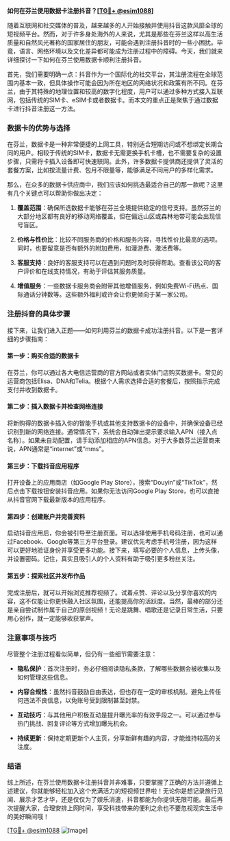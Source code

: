 **如何在芬兰使用数据卡注册抖音？[[TG💪+ @esim1088](https://t.me/s/esim1088)]**

随着互联网和社交媒体的普及，越来越多的人开始接触并使用抖音这款风靡全球的短视频平台。然而，对于许多身处海外的人来说，尤其是那些在芬兰这样以高生活质量和自然风光著称的国家居住的朋友，可能会遇到注册抖音时的一些小困扰。毕竟，语言、网络环境以及文化差异都可能成为注册过程中的障碍。今天，我们就来详细探讨一下如何在芬兰使用数据卡顺利注册抖音。

首先，我们需要明确一点：抖音作为一个国际化的社交平台，其注册流程在全球范围内基本一致，但具体操作可能会因为所在地区的网络状况和政策有所不同。在芬兰，由于其特殊的地理位置和较高的数字化程度，用户可以通过多种方式接入互联网，包括传统的SIM卡、eSIM卡或者数据卡。而本文的重点正是聚焦于通过数据卡进行抖音注册这一方法。

### 数据卡的优势与选择

在芬兰，数据卡是一种非常便捷的上网工具，特别适合短期访问或不想绑定长期合同的用户。相较于传统的SIM卡，数据卡无需更换手机卡槽，也不需要复杂的设置步骤，只需将卡插入设备即可快速联网。此外，许多数据卡提供商还提供了灵活的套餐方案，比如按流量计费、包月不限量等，能够满足不同用户的多样化需求。

那么，在众多的数据卡供应商中，我们应该如何挑选最适合自己的那一款呢？这里有几个关键点可以帮助你做出决定：

1. **覆盖范围**：确保所选数据卡能够在芬兰全境提供稳定的信号支持。虽然芬兰的大部分地区都有良好的移动网络覆盖，但在偏远山区或森林地带可能会出现信号盲区。
   
2. **价格与性价比**：比较不同服务商的价格和服务内容，寻找性价比最高的选项。同时，也要留意是否有额外的附加费用，如漫游费、激活费等。

3. **客服支持**：良好的客服支持可以在遇到问题时及时获得帮助。查看该公司的客户评价和在线支持情况，有助于评估其服务质量。

4. **增值服务**：一些数据卡服务商会附带其他增值服务，例如免费Wi-Fi热点、国际通话分钟数等。这些额外福利或许会让你更倾向于某一家公司。

### 注册抖音的具体步骤

接下来，让我们进入正题——如何利用芬兰的数据卡成功注册抖音。以下是一套详细的步骤指南：

#### 第一步：购买合适的数据卡

在芬兰，你可以通过各大电信运营商的官方网站或者实体门店购买数据卡。常见的运营商包括Elisa、DNA和Telia。根据个人需求选择合适的套餐后，按照指示完成支付并收到数据卡。

#### 第二步：插入数据卡并检查网络连接

将新购得的数据卡插入你的智能手机或其他支持数据卡的设备中，并确保设备已经识别到新的网络连接。通常情况下，系统会自动弹出提示要求输入APN（接入点名称）。如果未自动配置，请手动添加相应的APN信息。对于大多数芬兰运营商来说，APN通常是“internet”或“mms”。

#### 第三步：下载抖音应用程序

打开设备上的应用商店（如Google Play Store），搜索“Douyin”或“TikTok”，然后点击下载按钮安装抖音应用。如果你无法访问Google Play Store，也可以直接从抖音官网下载最新版本的应用程序。

#### 第四步：创建账户并完善资料

启动抖音应用后，你会被引导至注册页面。可以选择使用手机号码注册，也可以通过Facebook、Google等第三方平台登录。建议优先考虑手机号注册，因为这样可以更好地验证身份并享受更多功能。接下来，填写必要的个人信息，上传头像，并设置密码。记住，真实且吸引人的个人资料有助于吸引更多粉丝关注。

#### 第五步：探索社区并发布作品

完成注册后，就可以开始浏览推荐视频了。试着点赞、评论以及分享你喜欢的内容，这不仅能让你更快融入社区氛围，还能提高你的活跃度。当然，最棒的部分还是亲自尝试制作属于自己的原创视频！无论是跳舞、唱歌还是记录日常生活，只要用心创作，就一定能够收获掌声。

### 注意事项与技巧

尽管整个注册过程看似简单，但仍有一些细节需要注意：

- **隐私保护**：首次注册时，务必仔细阅读隐私条款，了解哪些数据会被收集以及如何管理这些信息。
  
- **内容合规性**：虽然抖音鼓励自由表达，但也存在一定的审核机制。避免上传任何违法不良信息，以免账号受到限制甚至封禁。

- **互动技巧**：与其他用户积极互动是提升曝光率的有效手段之一。可以通过参与热门挑战、回复评论等方式增加曝光机会。

- **持续更新**：保持定期更新个人主页，分享新鲜有趣的内容，才能维持较高的关注度。

### 结语

综上所述，在芬兰使用数据卡注册抖音并非难事，只要掌握了正确的方法并遵循上述建议，你就能够轻松加入这个充满活力的短视频世界啦！无论你是想记录旅行见闻、展示才艺才华，还是仅仅为了娱乐消遣，抖音都能为你提供无限可能。最后再次提醒大家，合理安排上网时间，享受科技带来的便利之余也不要忽视现实生活中的美好瞬间哦！

[[TG💪+ @esim1088](https://t.me/s/esim1088) ![Image](https://i.postimg.cc/4NQfJmqS/Snipaste-2025-05-13-00-14-12.png)]